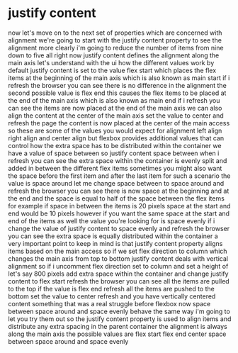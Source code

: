 # justify content

now let's move on to the next set of properties which are concerned with alignment
we're going to start with the justify content property to see the alignment more clearly i'm
going to reduce the number of items from nine down to five
all right now justify content defines the alignment along the main axis
let's understand with the ui how the different values work
by default justify content is set to the value flex start
which places the flex items at the beginning of the main axis which is also
known as main start if i refresh the browser
you can see there is no difference in the alignment the second possible value is flex end
this causes the flex items to be placed at the end of the main axis which is
also known as main end if i refresh
you can see the items are now placed at the end of the main axis
we can also align the content at the center of the main axis
set the value to center and refresh the page
the content is now placed at the center of the main access
so these are some of the values you would expect for alignment left align right align and center align
but flexbox provides additional values that can control how the extra space has
to be distributed within the container we have a value of space between so
justify content space between when i refresh
you can see the extra space within the container is evenly split and added in
between the different flex items sometimes you might also want the space
before the first item and after the last item for such a scenario the value is space
around let me change space between to space around
and refresh the browser you can see there is now space at the beginning and at the end
and the space is equal to half of the space between the flex items
for example if space in between the items is 20 pixels space at the start
and end would be 10 pixels however if you want the same space at the start
and end of the items as well the value you're looking for is space evenly
if i change the value of justify content to space evenly
and refresh the browser you can see the extra space is equally
distributed within the container a very important point to keep in mind
is that justify content property aligns items based on the main access
so if we set flex direction to column which changes the main axis from top to
bottom justify content deals with vertical alignment so if i uncomment flex direction set to
column and set a height of let's say 800 pixels
add extra space within the container and change justify content to flex start
refresh the browser you can see all the items are pulled to the top
if the value is flex end refresh all the items are pushed to the bottom
set the value to center refresh and you have vertically centered
content something that was a real struggle before flexbox
now space between space around and space evenly behave the same way
i'm going to let you try them out so the justify content property is used
to align items and distribute any extra spacing in the parent container
the alignment is always along the main axis the possible values are flex start flex
end center space between space around and space evenly